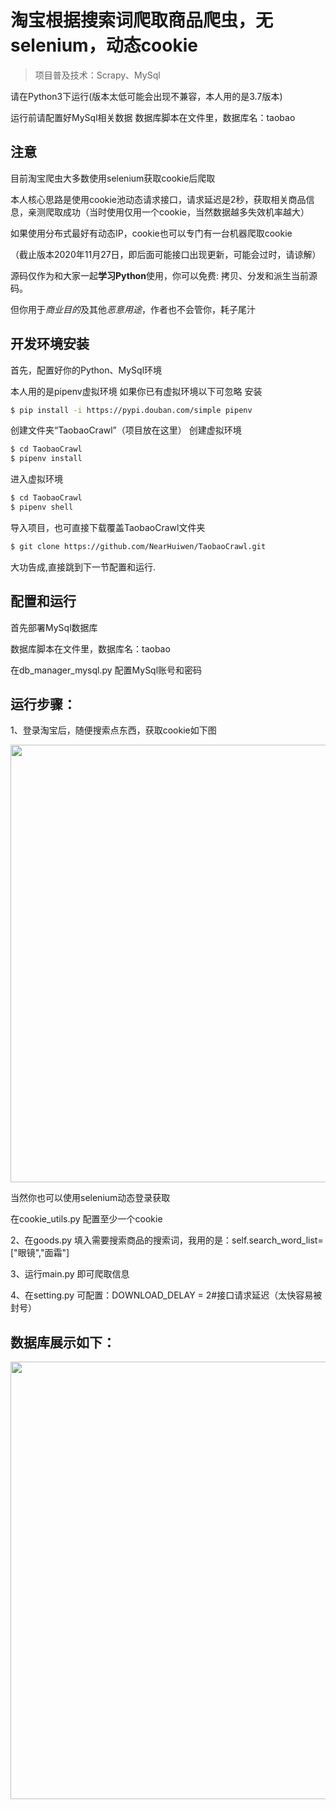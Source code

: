 淘宝根据搜索词爬取商品爬虫，无selenium，动态cookie
===============

> 项目普及技术：Scrapy、MySql

请在Python3下运行(版本太低可能会出现不兼容，本人用的是3.7版本)

运行前请配置好MySql相关数据
数据库脚本在文件里，数据库名：taobao

## 注意
目前淘宝爬虫大多数使用selenium获取cookie后爬取

本人核心思路是使用cookie池动态请求接口，请求延迟是2秒，获取相关商品信息，亲测爬取成功（当时使用仅用一个cookie，当然数据越多失效机率越大）

如果使用分布式最好有动态IP，cookie也可以专门有一台机器爬取cookie

（截止版本2020年11月27日，即后面可能接口出现更新，可能会过时，请谅解）

源码仅作为和大家一起**学习Python**使用，你可以免费: 拷贝、分发和派生当前源码。

但你用于*商业目的*及其他*恶意用途*，作者也不会管你，耗子尾汁





## 开发环境安装

首先，配置好你的Python、MySql环境

本人用的是pipenv虚拟环境
如果你已有虚拟环境以下可忽略
安装
```bash
$ pip install -i https://pypi.douban.com/simple pipenv
```
创建文件夹“TaobaoCrawl”（项目放在这里）
创建虚拟环境
```bash
$ cd TaobaoCrawl
$ pipenv install
```

进入虚拟环境
```bash
$ cd TaobaoCrawl
$ pipenv shell
```



导入项目，也可直接下载覆盖TaobaoCrawl文件夹
```bash
$ git clone https://github.com/NearHuiwen/TaobaoCrawl.git
```


大功告成,直接跳到下一节配置和运行.

## 配置和运行

首先部署MySql数据库

数据库脚本在文件里，数据库名：taobao

在db_manager_mysql.py 配置MySql账号和密码

## 运行步骤：

1、登录淘宝后，随便搜索点东西，获取cookie如下图

<img src="https://raw.githubusercontent.com/NearHuiwen/TaobaoCrawl/master/picture/a.png" width="700">

当然你也可以使用selenium动态登录获取

在cookie_utils.py 配置至少一个cookie

2、在goods.py 填入需要搜索商品的搜索词，我用的是：self.search_word_list=["眼镜","面霜"]

3、运行main.py 即可爬取信息

4、在setting.py 可配置：DOWNLOAD_DELAY = 2#接口请求延迟（太快容易被封号）

## 数据库展示如下：

<img src="https://raw.githubusercontent.com/NearHuiwen/TaobaoCrawl/master/picture/b.png" width="700">



